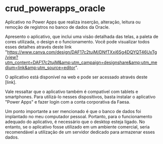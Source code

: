 # crud_powerapps_oracle
Aplicativo no Power Apps que realiza inserção, alteração, leitura ou remoção de registros no banco de dados da Oracle.

Apresento o aplicativo, que inclui uma visão detalhada das telas, a paleta de cores utilizada, o design e o funcionamento. Você pode visualizar todos esses detalhes através deste link "https://www.canva.com/design/DAF17c2tujM/DNfTXxi6Sg4DQYQT46UxTg/view?utm_content=DAF17c2tujM&amp;utm_campaign=designshare&amp;utm_medium=link&amp;utm_source=editor".

O aplicativo está disponível na web e pode ser acessado através deste [link].

Vale ressaltar que o aplicativo também é compatível com tablets e smartphones. Para utilizá-lo nesses dispositivos, basta instalar o aplicativo "Power Apps" e fazer login com a conta corporativa da Faesa.

Um ponto importante a ser mencionado é que o banco de dados foi implantado no meu computador pessoal. Portanto, para o funcionamento adequado do aplicativo, é necessário que o desktop esteja ligado. No entanto, se o aplicativo fosse utilizado em um ambiente comercial, seria recomendável a utilização de um servidor dedicado para armazenar esses dados.
